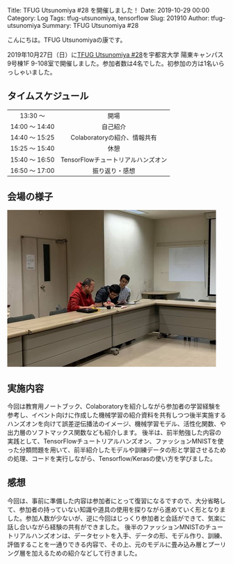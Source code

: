 Title: TFUG Utsunomiya #28 を開催しました！
Date: 2019-10-29 00:00
Category: Log
Tags: tfug-utsunomiya, tensorflow
Slug: 201910
Author: tfug-utsunomiya
Summary: TFUG Utsunomiya #28 

こんにちは。TFUG Utsunomiyaの康です。

2019年10月27日（日）に[TFUG Utsunomiya #28](https://tfug-utsunomiya.connpass.com/event/150371/)を宇都宮大学 陽東キャンパス 9号棟1F 9-108室で開催しました。参加者数は4名でした。初参加の方は1名いらっしゃいました。

## タイムスケジュール

|||
|:-:|:-:|
|13:30 〜 |開場|
|14:00 〜 14:40|自己紹介|
|14:40 〜 15:25|Colaboratoryの紹介、情報共有|
|15:25 〜 15:40|休憩|
|15:40 〜 16:50|TensorFlowチュートリアルハンズオン|
|16:50 〜 17:00|振り返り・感想|

## 会場の様子

![](/images/2019-10-27-00.jpg) 
## 実施内容

今回は教育用ノートブック、Colaboratoryを紹介しながら参加者の学習経験を参考し、イベント向けに作成した機械学習の紹介資料を共有しつつ後半実施するハンズオンを向けて誤差逆伝播法のイメージ、機械学習モデル、活性化関数、や出力層のソフトマックス関数なども紹介します。
後半は、前半勉強した内容の実践として、TensorFlowチュートリアルハンズオン、ファッションMNISTを使った分類問題を用いて、前半紹介したモデルや訓練データの形と学習させるための処理、コードを実行しながら、Tensorflow/Kerasの使い方を学びました。

## 感想

今回は、事前に準備した内容は参加者にとって復習になるですので、大分省略して、参加者の持っていない知識や道具の使用を探りながら進めていく形となりました。参加人数が少ないが、逆に今回はじっくり参加者と会話ができて、気楽に話し合いながら経験の共有ができました。
後半のファッションMNISTのチュートリアルハンズオンは、データセットを入手、データの形、モデル作り、訓練、評価することを一通りできる内容で、その上、元のモデルに畳み込み層とプーリング層を加えるための紹介などして行きました。
